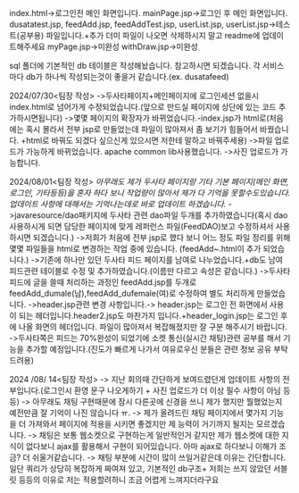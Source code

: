 index.html->로그인전 메인 화면입니다.
mainPage.jsp->로그인 후 메인 화면입니다.
dusatatest.jsp, feedAdd.jsp, feedAddTest.jsp, userList.jsp, userList.jsp->테스트(공부용) 파일입니다.+추가 더미 파일이 나오면 삭제하시지 말고 readme에 업데이트해주세요
myPage.jsp->미완성
withDraw.jsp->미완성

sql 폴더에 기본적인 db 테이블은 작성해놨습니다. 참고하시면 되겠습니다.
각 서비스마다 db가 하나씩 작성되는것이 좋을거 같습니다.(ex. dusatafeed)

2024/07/30<팀장 작성>
->두사타페이지+메인페이지에 로그인세션 없을시 index.html로 넘어가게 수정되었습니다.(앞으로 만드실 페이지에 상단에 있는 코드 추가하시면됩니다)
->몇몇 페이지의 확장자가 바뀌었습니다.-index.jsp가 html로(처음에는 혹시 몰라서 전부 jsp로 만들었는데 파일이 많아져서 좀 보기가 힘들어서 바꿨습니다. +html로 바꿔도 되겠다 싶으신게 있으시면 저한테 말하고 바꿔주세용)
->파일 업로드가 가능하게 바뀌었습니다. apache common lib사용했습니다. ->사진 업로드가 가능합니다.


2024/08/01<팀장 작성>
*아무래도 제가 두사타 페이지랑 기타 기본 페이지(메인 화면, 로그인, 기타등등)을  혼자 하다 보니 작업량이 많아서 제가 다 기억을 못할수도있습니다. 업데이트 사항에 대해서는 기억나는데로 바로 업데이트 하겠습니다.*
->javaresource/dao패키지에 두사타 관련 dao파일 두개를 추가하였습니다(혹시 dao사용하시게 되면 담당한 페이지에 맞게 레퍼런스 파일(FeedDAO)보고 수정하셔서 사용하시면 되겠습니다.)
->저희가 처음에 전부 jsp로 했다 보니 어느 정도 파일 정리를 위해 몇몇 파일들을 html로 변경하는 작업 중에 있습니다. (feedAdd~.html이 추가 되었습니다.)
->기존에 하나만 있던 두사타 피드 페이지를 남여로 나누었습니다.+db도 남여 피드관련 테이블로 수정 및 추가하였습니다.(이름만 다르고 속성은 같습니다.)
->두사타 피드에 글을 쓸때 처리하는 과정인 feedAdd.jsp를 두개로 feedAdd_dumale(남),feedAdd_dufemale(여)로 수정하여 별도 처리하게 만들었습니다.
->header.jsp관련 변경 사항입니다.-> header.jsp는 로그인 전 화면에서 사용이 되는 헤더입니다.header2.jsp도 마찬가지 입니다.+header_login.jsp는 로그인 후에 나올 화면의 헤더입니다. 파일이 많아져서 복잡해졌지만 잘 구분 해주시기 바랍니다.
->두사타쪽은 피드는 70%완성이 되었기에 소켓 통신(실시간 채팅)관련 공부를 해서 기능을 추가할 예정입니다.(진도가 빠르게 나가서 여유로우신 분들은 관련 정보 공유 부탁드려용)


2024 /08/ 14<팀장 작성>
-> 지난 회의때 간단하게 보여드렸던게 업데이트 사항의 전부입니다.(로그인시 환영 문구 나오게하기 + 사진 업로드가 더 이상 필수 사항이 아님 등등)
-> 아무래도 채팅 구현때문에 잠시 다른곳에 신경을 쓰니 제가 했지만 뭘했었는지 예전만큼 잘 기억이 나진 않습니다 ㅠ.
-> 제가 올려드린 채팅 페이지에서 몇가지 기능을 더 가져와서 페이지에 적용을 시키면 좋겠지만 제 능력이 거기까지 될지는 모르겠습니다.
-> 채팅은  보통 웹소켓으로 구현하는게 일반적인거 같지만 제가 웹소켓에 대한 지식이 없다보니 ajax를 활용해서 구현이 되어있습니다. 아마 ajax로 하다보니 이해가 조금? 더 쉬울거같습니다.
-> 채팅 부분에 시간이 많이 쓰일거같은데 이유는 간단합니다. 일단 쿼리가 상당히 복잡하게 짜여져 있고, 기본적인 db구조+ 저희는 쓰지 않았던 서블릿 등등의 이유로 저는 적용할려하니 조금 어렵게 느껴지더라구요
